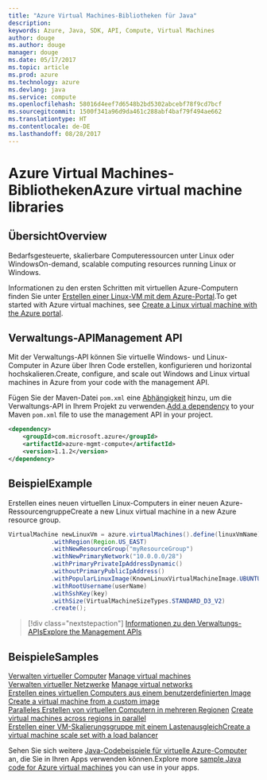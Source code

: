 ```yaml
---
title: "Azure Virtual Machines-Bibliotheken für Java"
description: 
keywords: Azure, Java, SDK, API, Compute, Virtual Machines
author: douge
ms.author: douge
manager: douge
ms.date: 05/17/2017
ms.topic: article
ms.prod: azure
ms.technology: azure
ms.devlang: java
ms.service: compute
ms.openlocfilehash: 58016d4eef7d6548b2bd5302abcebf78f9cd7bcf
ms.sourcegitcommit: 1500f341a96d9da461c288abf4baf79f494ae662
ms.translationtype: HT
ms.contentlocale: de-DE
ms.lasthandoff: 08/28/2017
---
```

# <a name="azure-virtual-machine-libraries"></a><span data-ttu-id="70e3a-103">Azure Virtual Machines-Bibliotheken</span><span class="sxs-lookup"><span data-stu-id="70e3a-103">Azure virtual machine libraries</span></span>

## <a name="overview"></a><span data-ttu-id="70e3a-104">Übersicht</span><span class="sxs-lookup"><span data-stu-id="70e3a-104">Overview</span></span>

<span data-ttu-id="70e3a-105">Bedarfsgesteuerte, skalierbare Computeressourcen unter Linux oder Windows</span><span class="sxs-lookup"><span data-stu-id="70e3a-105">On-demand, scalable computing resources running Linux or Windows.</span></span>

<span data-ttu-id="70e3a-106">Informationen zu den ersten Schritten mit virtuellen Azure-Computern finden Sie unter [Erstellen einer Linux-VM mit dem Azure-Portal](/azure/virtual-machines/linux/quick-create-portal).</span><span class="sxs-lookup"><span data-stu-id="70e3a-106">To get started with Azure virtual machines, see [Create a Linux virtual machine with the Azure portal](/azure/virtual-machines/linux/quick-create-portal).</span></span>

## <a name="management-api"></a><span data-ttu-id="70e3a-107">Verwaltungs-API</span><span class="sxs-lookup"><span data-stu-id="70e3a-107">Management API</span></span>

<span data-ttu-id="70e3a-108">Mit der Verwaltungs-API können Sie virtuelle Windows- und Linux-Computer in Azure über Ihren Code erstellen, konfigurieren und horizontal hochskalieren.</span><span class="sxs-lookup"><span data-stu-id="70e3a-108">Create, configure, and scale out Windows and Linux virtual machines in Azure from your code with the management API.</span></span>

<span data-ttu-id="70e3a-109">Fügen Sie der Maven-Datei `pom.xml` eine [Abhängigkeit](https://maven.apache.org/guides/getting-started/index.html#How_do_I_use_external_dependencies) hinzu, um die Verwaltungs-API in Ihrem Projekt zu verwenden.</span><span class="sxs-lookup"><span data-stu-id="70e3a-109">[Add a dependency](https://maven.apache.org/guides/getting-started/index.html#How_do_I_use_external_dependencies) to your Maven `pom.xml` file to use the management API in your project.</span></span>  

```XML
<dependency>
    <groupId>com.microsoft.azure</groupId>
    <artifactId>azure-mgmt-compute</artifactId>
    <version>1.1.2</version>
</dependency>
```   


## <a name="example"></a><span data-ttu-id="70e3a-110">Beispiel</span><span class="sxs-lookup"><span data-stu-id="70e3a-110">Example</span></span>

<span data-ttu-id="70e3a-111">Erstellen eines neuen virtuellen Linux-Computers in einer neuen Azure-Ressourcengruppe</span><span class="sxs-lookup"><span data-stu-id="70e3a-111">Create a new Linux virtual machine in a new Azure resource group.</span></span>

```java
VirtualMachine newLinuxVm = azure.virtualMachines().define(linuxVmName)
            .withRegion(Region.US_EAST)
            .withNewResourceGroup("myResourceGroup")
            .withNewPrimaryNetwork("10.0.0.0/28")
            .withPrimaryPrivateIpAddressDynamic()
            .withoutPrimaryPublicIpAddress()
            .withPopularLinuxImage(KnownLinuxVirtualMachineImage.UBUNTU_SERVER_16_04_LTS)
            .withRootUsername(userName)
            .withSshKey(key)
            .withSize(VirtualMachineSizeTypes.STANDARD_D3_V2)
            .create();
```

> [!div class="nextstepaction"]
> [<span data-ttu-id="70e3a-112">Informationen zu den Verwaltungs-APIs</span><span class="sxs-lookup"><span data-stu-id="70e3a-112">Explore the Management APIs</span></span>](/java/api/overview/azure/virtualmachines/managementapi)


## <a name="samples"></a><span data-ttu-id="70e3a-113">Beispiele</span><span class="sxs-lookup"><span data-stu-id="70e3a-113">Samples</span></span>

<span data-ttu-id="70e3a-114">[Verwalten virtueller Computer][1] </span><span class="sxs-lookup"><span data-stu-id="70e3a-114">[Manage virtual machines][1] </span></span>  
<span data-ttu-id="70e3a-115">[Verwalten virtueller Netzwerke][6] </span><span class="sxs-lookup"><span data-stu-id="70e3a-115">[Manage virtual networks][6] </span></span>  
<span data-ttu-id="70e3a-116">[Erstellen eines virtuellen Computers aus einem benutzerdefinierten Image][2] </span><span class="sxs-lookup"><span data-stu-id="70e3a-116">[Create a virtual machine from a custom image][2] </span></span>  
<span data-ttu-id="70e3a-117">[Paralleles Erstellen von virtuellen Computern in mehreren Regionen][5]  </span><span class="sxs-lookup"><span data-stu-id="70e3a-117">[Create virtual machines across regions in parallel][5]  </span></span>  
<span data-ttu-id="70e3a-118">[Erstellen einer VM-Skalierungsgruppe mit einem Lastenausgleich][7]</span><span class="sxs-lookup"><span data-stu-id="70e3a-118">[Create a virtual machine scale set with a load balancer][7]</span></span>    

[1]: ../docs-ref-conceptual/java-sdk-manage-virtual-machines.md
[2]: https://azure.microsoft.com/resources/samples/managed-disk-java-create-virtual-machine-using-custom-image/
[5]: ../docs-ref-conceptual/java-sdk-virtual-machines-in-parallel.md
[6]: ../docs-ref-conceptual/java-sdk-manage-virtual-networks.md
[7]: ../docs-ref-conceptual/java-sdk-manage-vm-scalesets.md

<span data-ttu-id="70e3a-119">Sehen Sie sich weitere [Java-Codebeispiele für virtuelle Azure-Computer](https://azure.microsoft.com/resources/samples/?platform=java&term=VM) an, die Sie in Ihren Apps verwenden können.</span><span class="sxs-lookup"><span data-stu-id="70e3a-119">Explore more [sample Java code for Azure virtual machines](https://azure.microsoft.com/resources/samples/?platform=java&term=VM) you can use in your apps.</span></span>